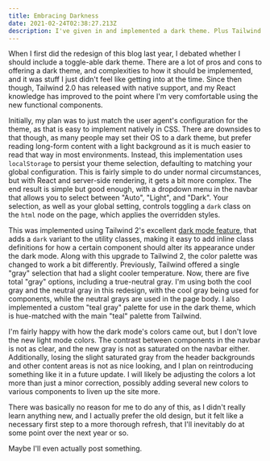 ```yaml
---
title: Embracing Darkness
date: 2021-02-24T02:38:27.213Z
description: I've given in and implemented a dark theme. Plus Tailwind 2.0!
---
```

When I first did the redesign of this blog last year, I debated whether I should include a toggle-able dark theme. There are a lot of pros and cons to offering a dark theme, and complexities to how it should be implemented, and it was stuff I just didn't feel like getting into at the time. Since then though, Tailwind 2.0 has released with native support, and my React knowledge has improved to the point where I'm very comfortable using the new functional components.

Initially, my plan was to just match the user agent's configuration for the theme, as that is easy to implement natively in CSS. There are downsides to that though, as many people may set their OS to a dark theme, but prefer reading long-form content with a light background as it is much easier to read that way in most environments. Instead, this implementation uses `localStorage` to persist your theme selection, defaulting to matching your global configuration. This is fairly simple to do under normal circumstances, but with React and server-side rendering, it gets a bit more complex. The end result is simple but good enough, with a dropdown menu in the navbar that allows you to select between "Auto", "Light", and "Dark". Your selection, as well as your global setting, controls toggling a `dark` class on the `html` node on the page, which applies the overridden styles.

This was implemented using Tailwind 2's excellent [dark mode feature](https://tailwindcss.com/docs/dark-mode), that adds a `dark` variant to the utility classes, making it easy to add inline class definitions for how a certain component should alter its appearance under the dark mode. Along with this upgrade to Tailwind 2, the color palette was changed to work a bit differently. Previously, Tailwind offered a single "gray" selection that had a slight cooler temperature. Now, there are five total "gray" options, including a true-neutral gray. I'm using both the cool gray and the neutral gray in this redesign, with the cool gray being used for components, while the neutral grays are used in the page body. I also implemented a custom "teal gray" palette for use in the dark theme, which is hue-matched with the main "teal" palette from Tailwind.

I'm fairly happy with how the dark mode's colors came out, but I don't love the new light mode colors. The contrast between components in the navbar is not as clear, and the new gray is not as saturated on the navbar either. Additionally, losing the slight saturated gray from the header backgrounds and other content areas is not as nice looking, and I plan on reintroducing something like it in a future update. I will likely be adjusting the colors a lot more than just a minor correction, possibly adding several new colors to various components to liven up the site more.

There was basically no reason for me to do any of this, as I didn't really learn anything new, and I actually prefer the old design, but it felt like a necessary first step to a more thorough refresh, that I'll inevitably do at some point over the next year or so.

Maybe I'll even actually post something.
